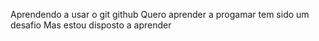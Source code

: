 Aprendendo a usar o git github
Quero aprender a progamar tem sido um desafio
Mas estou disposto a aprender
